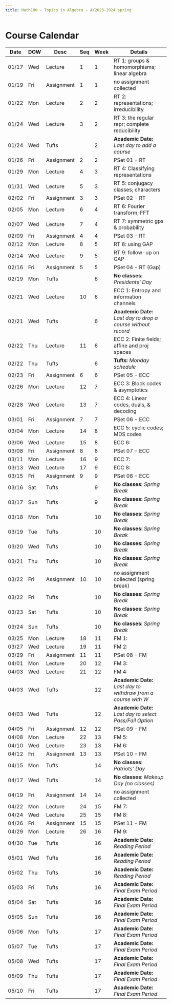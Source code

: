 ```yaml
---
title: Math190 - Topics in Algebra - AY2023-2024 spring
---
```


# **Course Calendar**
  

  | Date  | DOW | Desc       | Seq | Week | Details                                                        |
  |-------|-----|------------|-----|------|----------------------------------------------------------------|
  | 01/17 | Wed | Lecture    | 1   | 1    | RT 1: groups & homomorphisms; linear algebra                   |
  | 01/19 | Fri | Assignment | 1   | 1    | no assignment collected                                        |
  | 01/22 | Mon | Lecture    | 2   | 2    | RT 2: representations; irreducibility                          |
  | 01/24 | Wed | Lecture    | 3   | 2    | RT 3: the regular repr; complete reducibility                  |
  | 01/24 | Wed | Tufts      |     | 2    | **Academic Date:** *Last day to add a course*                  |
  | 01/26 | Fri | Assignment | 2   | 2    | PSet 01 - RT                                                   |
  | 01/29 | Mon | Lecture    | 4   | 3    | RT 4: Classifying representations                              |
  | 01/31 | Wed | Lecture    | 5   | 3    | RT 5: conjugacy classes; characters                            |
  | 02/02 | Fri | Assignment | 3   | 3    | PSet 02 - RT                                                   |
  | 02/05 | Mon | Lecture    | 6   | 4    | RT 6: Fourier transform; FFT                                   |
  | 02/07 | Wed | Lecture    | 7   | 4    | RT 7: symmetric gps & probability                              |
  | 02/09 | Fri | Assignment | 4   | 4    | PSet 03 - RT                                                   |
  | 02/12 | Mon | Lecture    | 8   | 5    | RT 8: using GAP                                                |
  | 02/14 | Wed | Lecture    | 9   | 5    | RT 9: follow-up on GAP                                         |
  | 02/16 | Fri | Assignment | 5   | 5    | PSet 04 - RT (Gap)                                             |
  | 02/19 | Mon | Tufts      |     | 6    | **No classes:** *Presidents' Day*                              |
  | 02/21 | Wed | Lecture    | 10  | 6    | ECC 1: Entropy and information channels                        |
  | 02/21 | Wed | Tufts      |     | 6    | **Academic Date:** *Last day to drop a course without record*  |
  | 02/22 | Thu | Lecture    | 11  | 6    | ECC 2: Finite fields; affine and proj spaces                   |
  | 02/22 | Thu | Tufts      |     | 6    | **Tufts:** *Monday schedule*                                   |
  | 02/23 | Fri | Assignment | 6   | 6    | PSet 05 - ECC                                                  |
  | 02/26 | Mon | Lecture    | 12  | 7    | ECC 3: Block codes & asymptotics                               |
  | 02/28 | Wed | Lecture    | 13  | 7    | ECC 4: Linear codes, duals, & decoding                         |
  | 03/01 | Fri | Assignment | 7   | 7    | PSet 06 - ECC                                                  |
  | 03/04 | Mon | Lecture    | 14  | 8    | ECC 5: cyclic codes; MDS codes                                 |
  | 03/06 | Wed | Lecture    | 15  | 8    | ECC 6:                                                         |
  | 03/08 | Fri | Assignment | 8   | 8    | PSet 07 - ECC                                                  |
  | 03/11 | Mon | Lecture    | 16  | 9    | ECC 7:                                                         |
  | 03/13 | Wed | Lecture    | 17  | 9    | ECC 8:                                                         |
  | 03/15 | Fri | Assignment | 9   | 9    | PSet 08 - ECC                                                  |
  | 03/16 | Sat | Tufts      |     | 9    | **No classes:** *Spring Break*                                 |
  | 03/17 | Sun | Tufts      |     | 9    | **No classes:** *Spring Break*                                 |
  | 03/18 | Mon | Tufts      |     | 10   | **No classes:** *Spring Break*                                 |
  | 03/19 | Tue | Tufts      |     | 10   | **No classes:** *Spring Break*                                 |
  | 03/20 | Wed | Tufts      |     | 10   | **No classes:** *Spring Break*                                 |
  | 03/21 | Thu | Tufts      |     | 10   | **No classes:** *Spring Break*                                 |
  | 03/22 | Fri | Assignment | 10  | 10   | no assignment collected (spring break)                         |
  | 03/22 | Fri | Tufts      |     | 10   | **No classes:** *Spring Break*                                 |
  | 03/23 | Sat | Tufts      |     | 10   | **No classes:** *Spring Break*                                 |
  | 03/24 | Sun | Tufts      |     | 10   | **No classes:** *Spring Break*                                 |
  | 03/25 | Mon | Lecture    | 18  | 11   | FM 1:                                                          |
  | 03/27 | Wed | Lecture    | 19  | 11   | FM 2:                                                          |
  | 03/29 | Fri | Assignment | 11  | 11   | PSet 08 - FM                                                   |
  | 04/01 | Mon | Lecture    | 20  | 12   | FM 3:                                                          |
  | 04/03 | Wed | Lecture    | 21  | 12   | FM 4:                                                          |
  | 04/03 | Wed | Tufts      |     | 12   | **Academic Date:** *Last day to withdraw from a course with W* |
  | 04/03 | Wed | Tufts      |     | 12   | **Academic Date:** *Last day to select Pass/Fail Option*       |
  | 04/05 | Fri | Assignment | 12  | 12   | PSet 09 - FM                                                   |
  | 04/08 | Mon | Lecture    | 22  | 13   | FM 5:                                                          |
  | 04/10 | Wed | Lecture    | 23  | 13   | FM 6:                                                          |
  | 04/12 | Fri | Assignment | 13  | 13   | PSet 10 - FM                                                   |
  | 04/15 | Mon | Tufts      |     | 14   | **No classes:** *Patriots' Day*                                |
  | 04/17 | Wed | Tufts      |     | 14   | **No classes:** *Makeup Day (no classes)*                      |
  | 04/19 | Fri | Assignment | 14  | 14   | no assignment collected                                        |
  | 04/22 | Mon | Lecture    | 24  | 15   | FM 7:                                                          |
  | 04/24 | Wed | Lecture    | 25  | 15   | FM 8:                                                          |
  | 04/26 | Fri | Assignment | 15  | 15   | PSet 11 - FM                                                   |
  | 04/29 | Mon | Lecture    | 26  | 16   | FM 9:                                                          |
  | 04/30 | Tue | Tufts      |     | 16   | **Academic Date:** *Reading Period*                            |
  | 05/01 | Wed | Tufts      |     | 16   | **Academic Date:** *Reading Period*                            |
  | 05/02 | Thu | Tufts      |     | 16   | **Academic Date:** *Reading Period*                            |
  | 05/03 | Fri | Tufts      |     | 16   | **Academic Date:** *Final Exam Period*                         |
  | 05/04 | Sat | Tufts      |     | 16   | **Academic Date:** *Final Exam Period*                         |
  | 05/05 | Sun | Tufts      |     | 16   | **Academic Date:** *Final Exam Period*                         |
  | 05/06 | Mon | Tufts      |     | 17   | **Academic Date:** *Final Exam Period*                         |
  | 05/07 | Tue | Tufts      |     | 17   | **Academic Date:** *Final Exam Period*                         |
  | 05/08 | Wed | Tufts      |     | 17   | **Academic Date:** *Final Exam Period*                         |
  | 05/09 | Thu | Tufts      |     | 17   | **Academic Date:** *Final Exam Period*                         |
  | 05/10 | Fri | Tufts      |     | 17   | **Academic Date:** *Final Exam Period*                         |
